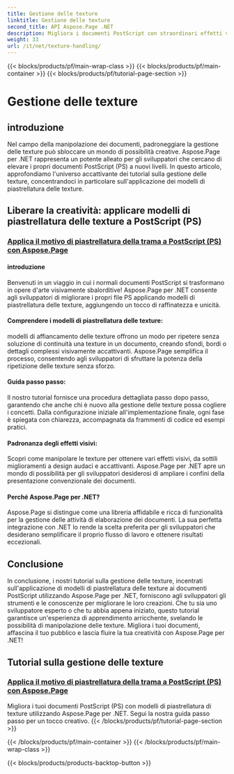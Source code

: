 ```yaml
---
title: Gestione delle texture
linktitle: Gestione delle texture
second_title: API Aspose.Page .NET
description: Migliora i documenti PostScript con straordinari effetti visivi! Impara ad applicare modelli di piastrellatura delle texture utilizzando Aspose.Page per .NET con la nostra guida passo passo.
weight: 33
url: /it/net/texture-handling/
---
```


{{< blocks/products/pf/main-wrap-class >}}
{{< blocks/products/pf/main-container >}}
{{< blocks/products/pf/tutorial-page-section >}}

# Gestione delle texture

## introduzione

Nel campo della manipolazione dei documenti, padroneggiare la gestione delle texture può sbloccare un mondo di possibilità creative. Aspose.Page per .NET rappresenta un potente alleato per gli sviluppatori che cercano di elevare i propri documenti PostScript (PS) a nuovi livelli. In questo articolo, approfondiamo l'universo accattivante dei tutorial sulla gestione delle texture, concentrandoci in particolare sull'applicazione dei modelli di piastrellatura delle texture.

## Liberare la creatività: applicare modelli di piastrellatura delle texture a PostScript (PS)

### [Applica il motivo di piastrellatura della trama a PostScript (PS) con Aspose.Page](./apply-texture-tiling-pattern-to-postscript-ps/)

#### introduzione
Benvenuti in un viaggio in cui i normali documenti PostScript si trasformano in opere d'arte visivamente sbalorditive! Aspose.Page per .NET consente agli sviluppatori di migliorare i propri file PS applicando modelli di piastrellatura delle texture, aggiungendo un tocco di raffinatezza e unicità.

#### Comprendere i modelli di piastrellatura delle texture:
modelli di affiancamento delle texture offrono un modo per ripetere senza soluzione di continuità una texture in un documento, creando sfondi, bordi o dettagli complessi visivamente accattivanti. Aspose.Page semplifica il processo, consentendo agli sviluppatori di sfruttare la potenza della ripetizione delle texture senza sforzo.

#### Guida passo passo:
Il nostro tutorial fornisce una procedura dettagliata passo dopo passo, garantendo che anche chi è nuovo alla gestione delle texture possa cogliere i concetti. Dalla configurazione iniziale all'implementazione finale, ogni fase è spiegata con chiarezza, accompagnata da frammenti di codice ed esempi pratici.

#### Padronanza degli effetti visivi:
Scopri come manipolare le texture per ottenere vari effetti visivi, da sottili miglioramenti a design audaci e accattivanti. Aspose.Page per .NET apre un mondo di possibilità per gli sviluppatori desiderosi di ampliare i confini della presentazione convenzionale dei documenti.

#### Perché Aspose.Page per .NET?
Aspose.Page si distingue come una libreria affidabile e ricca di funzionalità per la gestione delle attività di elaborazione dei documenti. La sua perfetta integrazione con .NET lo rende la scelta preferita per gli sviluppatori che desiderano semplificare il proprio flusso di lavoro e ottenere risultati eccezionali.

## Conclusione

In conclusione, i nostri tutorial sulla gestione delle texture, incentrati sull'applicazione di modelli di piastrellatura delle texture ai documenti PostScript utilizzando Aspose.Page per .NET, forniscono agli sviluppatori gli strumenti e le conoscenze per migliorare le loro creazioni. Che tu sia uno sviluppatore esperto o che tu abbia appena iniziato, questo tutorial garantisce un'esperienza di apprendimento arricchente, svelando le possibilità di manipolazione delle texture. Migliora i tuoi documenti, affascina il tuo pubblico e lascia fluire la tua creatività con Aspose.Page per .NET!
## Tutorial sulla gestione delle texture
### [Applica il motivo di piastrellatura della trama a PostScript (PS) con Aspose.Page](./apply-texture-tiling-pattern-to-postscript-ps/)
Migliora i tuoi documenti PostScript (PS) con modelli di piastrellatura di texture utilizzando Aspose.Page per .NET. Segui la nostra guida passo passo per un tocco creativo.
{{< /blocks/products/pf/tutorial-page-section >}}

{{< /blocks/products/pf/main-container >}}
{{< /blocks/products/pf/main-wrap-class >}}

{{< blocks/products/products-backtop-button >}}
